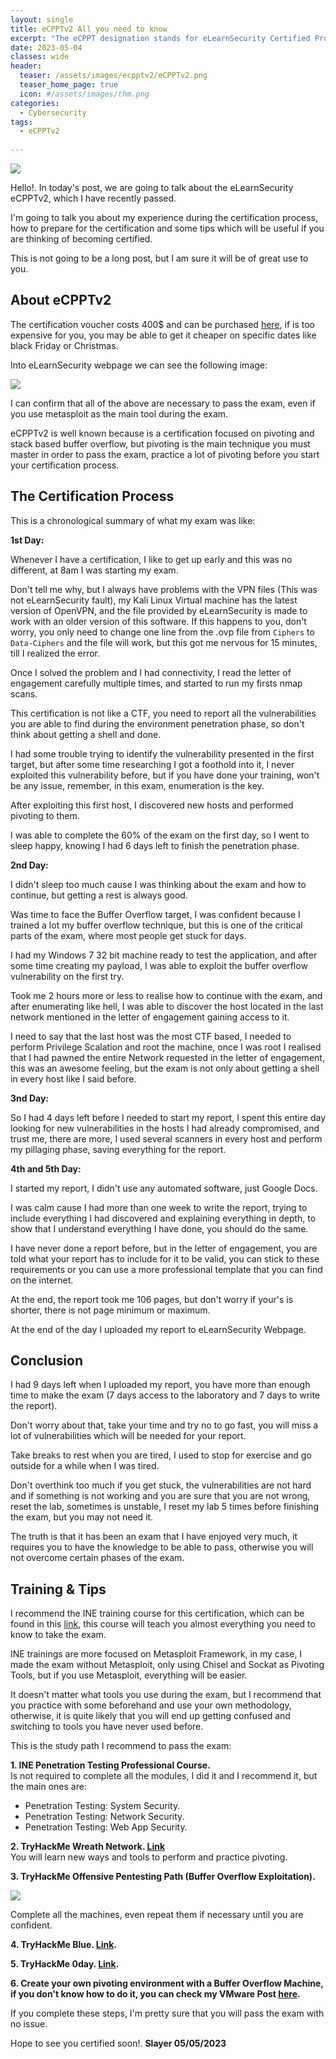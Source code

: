 ```yaml
---
layout: single
title: eCPPTv2 All you need to know
excerpt: "The eCPPT designation stands for eLearnSecurity Certified Professional Penetration Tester. eCPPT is a 100% practical and highly respected Ethical Hacking and Penetration Testing Professional certification counting certified professional in all the seven continents."
date: 2023-05-04
classes: wide
header:
  teaser: /assets/images/ecpptv2/eCPPTv2.png
  teaser_home_page: true
  icon: #/assets/images/thm.png
categories:
  - Cybersecurity
tags:
  - eCPPTv2
  
---
```


![](/assets/images/ecpptv2/Banner.png)

Hello!. In today's post, we are going to talk about the eLearnSecurity eCPPTv2, which I have recently passed. 

I'm going to talk you about my experience during the certification process, how to prepare for the certification and some tips which will be useful if you are thinking of becoming certified.

This is not going to be a long post, but I am sure it will be of great use to you. 


## About eCPPTv2

The certification voucher costs 400$ and can be purchased [here](https://elearnsecurity.com/product/ecpptv2-certification/), if is too expensive for you, you may be able to get it cheaper on specific dates like black Friday or Christmas.

Into eLearnSecurity webpage we can see the following image:

![](/assets/images/ecpptv2/skills.png)

I can confirm that all of the above are necessary to pass the exam, even if you use metasploit as the main tool during the exam.

eCPPTv2 is well known because is a certification focused on pivoting and stack based buffer overflow, but pivoting is the main technique you must master in order to pass the exam, practice a lot of pivoting before you start your certification process.

## The Certification Process

This is a chronological summary of what my exam was like:

**1st Day:**

Whenever I have a certification, I like to get up early and this was no different, at 8am I was starting my exam.

Don't tell me why, but I always have problems with the VPN files (This was not eLearnSecurity fault), my Kali Linux Virtual machine has the latest version of OpenVPN, and the file provided by eLearnSecurity is made to work with an older version of this software. If this happens to you, don't worry, you only need to change one line from the .ovp file from `Ciphers` to `Data-Ciphers` and the file will work, but this got me nervous for 15 minutes, till I realized the error. 

Once I solved the problem and I had connectivity, I read the letter of engagement carefully multiple times, and started to run my firsts nmap scans. 

This certification is not like a CTF, you need to report all the vulnerabilities you are able to find during the environment penetration phase, so don't think about getting a shell and done. 

I had some trouble trying to identify the vulnerability presented  in the first target, but after some time researching  I got a foothold into it, I never exploited this vulnerability before, but if you have done your training, won't be any issue, remember, in this exam, enumeration is the key.

After exploiting this first host, I discovered new hosts and performed pivoting to them.

I was able to complete the 60% of the exam on the first day, so I went to sleep happy, knowing I had 6 days left to finish the penetration phase.

**2nd Day:**

I didn't sleep too much cause I was thinking about the exam and how to continue, but getting a rest is always good.

Was time to face the Buffer Overflow target, I was confident because I trained a lot my buffer overflow technique, but this is one of the critical parts of the exam, where most people get stuck for days.

I had my Windows 7 32 bit machine ready to test the application, and after some time creating my payload, I was able to exploit the buffer overflow vulnerability on the first try.

Took me 2 hours more or less to realise how to continue with the exam, and after enumerating like hell, I was able to discover the host located in the last network mentioned in the letter of engagement gaining access to it.

I need to say that the last host was the most CTF based, I needed to perform Privilege Scalation and root the machine, once I was root I realised that I had pawned the entire Network requested in the letter of engagement, this was an awesome feeling, but the exam is not only about getting a shell in every host like I said before.

**3nd Day:**

So I had 4 days left before I needed to start my report, I spent this entire day looking for new vulnerabilities in the hosts I had already compromised, and trust me, there are more, I used several scanners in every host and perform my pillaging phase, saving everything for the report.


**4th and 5th Day:**

I started my report, I didn't use any automated software, just Google Docs.

I was calm cause I had more than one week to write the report, trying to include everything I had discovered and explaining everything in depth, to show that I understand everything I have done, you should do the same.

I have never done a report before, but in the letter of engagement, you are told what your report has to include for it to be valid, you can stick to these requirements or you can use a more professional template that you can find on the internet.

At the end, the report took me 106 pages, but don't worry if your's is shorter, there is not page minimum or maximum.

At the end of the day I uploaded my report to eLearnSecurity Webpage.

## Conclusion

I had 9 days left when I uploaded my report, you have more than enough time to make the exam (7 days access to the laboratory and 7 days to write the report).

Don't worry about that, take your time and try no to go fast, you will miss a lot of vulnerabilities which will be needed for your report.

Take breaks to rest when you are tired, I used to stop for exercise and go outside for a while when I was tired.

Don't overthink too much if you get stuck, the vulnerabilities are not hard and if something is not working and you are sure that you are not wrong, reset the lab, sometimes is unstable, I reset my lab 5 times before finishing the exam, but you may not need it.

The truth is that it has been an exam that I have enjoyed very much, it requires you to have the knowledge to be able to pass, otherwise you will not overcome certain phases of the exam.

## Training & Tips

I recommend the INE training course for this certification, which can be found in this [link](https://my.ine.com/CyberSecurity/learning-paths/9a29e89e-1327-4fe8-a201-031780263fa9/penetration-testing-professional), this course will teach you almost everything you need to know to take the exam.

INE trainings are more focused on Metasploit Framework, in my case, I made the exam without Metasploit, only using Chisel and Sockat as Pivoting Tools, but if you use Metasploit, everything will be easier.

It doesn't matter what tools you use during the exam, but I recommend that you practice with some beforehand and use your own methodology, otherwise, it is quite likely that you will end up getting confused and switching to tools you have never used before.

This is the study path I recommend to pass the exam:

**1. INE Penetration Testing Professional Course.**
  <br>Is not required to complete all the modules, I did it and I recommend it, but the main ones are:
  * Penetration Testing: System Security.
  * Penetration Testing: Network Security.
  * Penetration Testing: Web App Security.

**2. TryHackMe Wreath Network. [Link](https://tryhackme.com/room/wreath)**
  <br>You will learn new ways and tools to perform and practice pivoting.

**3. TryHackMe Offensive Pentesting Path (Buffer Overflow Exploitation).**

![](/assets/images/ecpptv2/buffer.png)

Complete all the machines, even repeat them if necessary until you are confident.

**4. TryHackMe Blue. [Link](https://tryhackme.com/room/blue).**

**5. TryHackMe 0day. [Link](https://tryhackme.com/room/0day).**

**6. Create your own pivoting environment with a Buffer Overflow Machine, if you don't know how to do it, you can check my VMware Post [here](https://slayer0x.github.io/vmware-networks/).**

If you complete these steps, I'm pretty sure that you will pass the exam with no issue.

Hope to see you certified soon!. **Slayer 05/05/2023**
